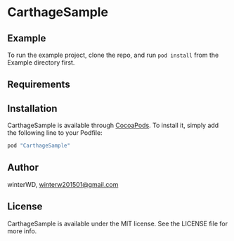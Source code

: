 # CarthageSample

## Example

To run the example project, clone the repo, and run `pod install` from the Example directory first.

## Requirements

## Installation

CarthageSample is available through [CocoaPods](http://cocoapods.org). To install
it, simply add the following line to your Podfile:

```ruby
pod "CarthageSample"
```

## Author

winterWD, winterw201501@gmail.com

## License

CarthageSample is available under the MIT license. See the LICENSE file for more info.
